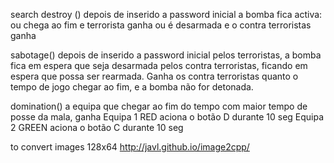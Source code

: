 
search destroy ()
depois de inserido a password inicial a bomba fica activa: ou chega ao fim e terrorista ganha ou é desarmada e o contra terroristas ganha

sabotage()
depois de inserido a password inicial pelos terroristas, a bomba fica em espera que seja desarmada pelos contra terroristas, ficando em espera que possa ser rearmada. Ganha os contra terroristas quanto o tempo de jogo chegar ao fim, e a bomba não for detonada.

domination()
a equipa que chegar ao fim do tempo com maior tempo de posse da mala, ganha
Equipa 1 RED aciona o botão D durante 10 seg
Equipa 2 GREEN aciona o botão C durante 10 seg


to convert images 128x64
http://javl.github.io/image2cpp/

